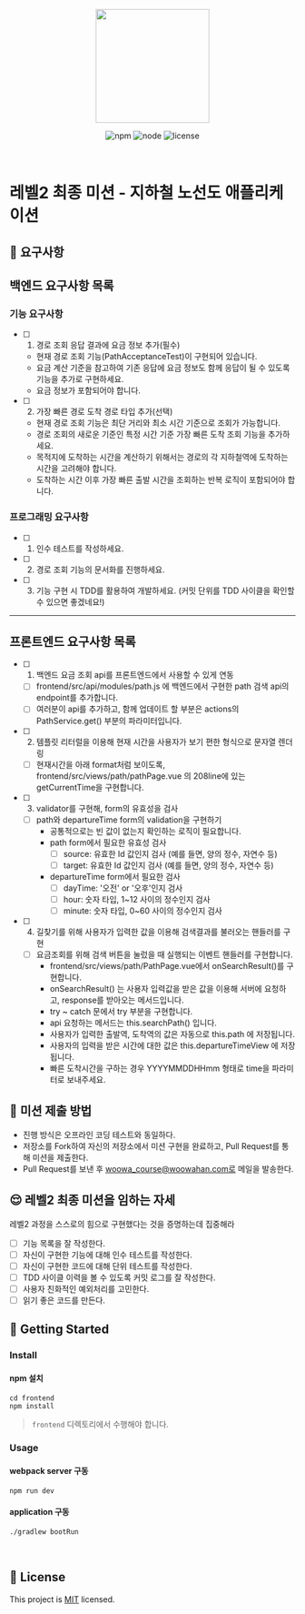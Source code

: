 <p align="center">
    <img width="200px;" src="https://raw.githubusercontent.com/woowacourse/atdd-subway-admin-frontend/master/images/main_logo.png"/>
</p>
<p align="center">
  <img alt="npm" src="https://img.shields.io/badge/npm-%3E%3D%205.5.0-blue">
  <img alt="node" src="https://img.shields.io/badge/node-%3E%3D%209.3.0-blue">
  <img alt="license" src="https://img.shields.io/github/license/woowacourse/atdd-subway-2020">
</p>

<br>

# 레벨2 최종 미션 - 지하철 노선도 애플리케이션

## 🎯 요구사항

## 백엔드 요구사항 목록
### 기능 요구사항
- [ ] 1. 경로 조회 응답 결과에 요금 정보 추가(필수)
    - 현재 경로 조회 기능(PathAcceptanceTest)이 구현되어 있습니다.
    - 요금 계산 기준을 참고하여 기존 응답에 요금 정보도 함께 응답이 될 수 있도록 기능을 추가로 구현하세요.
    - 요금 정보가 포함되어야 합니다.
- [ ] 2. 가장 빠른 경로 도착 경로 타입 추가(선택)
    - 현재 경로 조회 기능은 최단 거리와 최소 시간 기준으로 조회가 가능합니다.
    - 경로 조회의 새로운 기준인 특정 시간 기준 가장 빠른 도착 조회 기능을 추가하세요.
    - 목적지에 도착하는 시간을 계산하기 위해서는 경로의 각 지하철역에 도착하는 시간을 고려해야 합니다.
    - 도착하는 시간 이후 가장 빠른 출발 시간을 조회하는 반복 로직이 포함되어야 합니다.
### 프로그래밍 요구사항
- [ ] 1. 인수 테스트를 작성하세요.
- [ ] 2. 경로 조회 기능의 문서화를 진행하세요.
- [ ] 3. 기능 구현 시 TDD를 활용하여 개발하세요. (커밋 단위를 TDD 사이클을 확인할 수 있으면 좋겠네요!)
---
## 프론트엔드 요구사항 목록
- [ ] 1. 백엔드 요금 조회 api를 프론트엔드에서 사용할 수 있게 연동
    - [ ] frontend/src/api/modules/path.js 에 백엔드에서 구현한 path 검색 api의 endpoint를 추가합니다.
    - [ ] 여러분이 api를 추가하고, 함께 업데이트 할 부분은 actions의 PathService.get() 부분의 파라미터입니다.
- [ ] 2. 템플릿 리터럴을 이용해 현재 시간을 사용자가 보기 편한 형식으로 문자열 렌더링
    - [ ] 현재시간을 아래 format처럼 보이도록, frontend/src/views/path/pathPage.vue 의 208line에 있는 getCurrentTime을 구현합니다.
- [ ] 3. validator를 구현해, form의 유효성을 검사
    - [ ] path와 departureTime form의 validation을 구현하기
        - 공통적으로는 빈 값이 없는지 확인하는 로직이 필요합니다.
        - path form에서 필요한 유효성 검사
            - [ ] source: 유효한 Id 값인지 검사 (예를 들면, 양의 정수, 자연수 등)
            - [ ] target: 유효한 Id 값인지 검사 (예를 들면, 양의 정수, 자연수 등)
        - departureTime form에서 필요한 검사
            - [ ] dayTime: '오전' or '오후'인지 검사
            - [ ] hour: 숫자 타입, 1~12 사이의 정수인지 검사
            - [ ] minute: 숫자 타입, 0~60 사이의 정수인지 검사
- [ ] 4. 길찾기를 위해 사용자가 입력한 값을 이용해 검색결과를 불러오는 핸들러를 구현
    - [ ] 요금조회를 위해 검색 버튼을 눌렀을 때 실행되는 이벤트 핸들러를 구현합니다.
        - frontend/src/views/path/PathPage.vue에서 onSearchResult()를 구현합니다.
        - onSearchResult() 는 사용자 입력값을 받은 값을 이용해 서버에 요청하고, response를 받아오는 메서드입니다.
        - try ~ catch 문에서 try 부분을 구현합니다.
        - api 요청하는 메서드는 this.searchPath() 입니다.
        - 사용자가 입력한 출발역, 도착역의 값은 자동으로 this.path 에 저장됩니다.
        - 사용자의 입력을 받은 시간에 대한 값은 this.departureTimeView 에 저장됩니다.
        - 빠른 도착시간을 구하는 경우 YYYYMMDDHHmm 형태로 time을 파라미터로 보내주세요.


## 🤔 미션 제출 방법
- 진행 방식은 오프라인 코딩 테스트와 동일하다.
- 저장소를 Fork하여 자신의 저장소에서 미션 구현을 완료하고, Pull Request를 통해 미션을 제출한다.
- Pull Request를 보낸 후 woowa_course@woowahan.com로 메일을 발송한다.

## 😌 레벨2 최종 미션을 임하는 자세
레벨2 과정을 스스로의 힘으로 구현했다는 것을 증명하는데 집중해라
- [ ] 기능 목록을 잘 작성한다.  
- [ ] 자신이 구현한 기능에 대해 인수 테스트를 작성한다.
- [ ] 자신이 구현한 코드에 대해 단위 테스트를 작성한다.
- [ ] TDD 사이클 이력을 볼 수 있도록 커밋 로그를 잘 작성한다.
- [ ] 사용자 친화적인 예외처리를 고민한다.
- [ ] 읽기 좋은 코드를 만든다.

## 🚀 Getting Started

### Install
#### npm 설치
```
cd frontend
npm install
```
> `frontend` 디렉토리에서 수행해야 합니다.

### Usage
#### webpack server 구동
```
npm run dev
```
#### application 구동
```
./gradlew bootRun
```
<br>

## 📝 License

This project is [MIT](https://github.com/woowacourse/atdd-subway-2020/blob/master/LICENSE.md) licensed.
